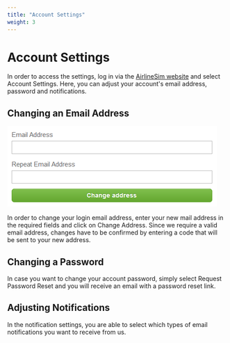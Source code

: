 ```yaml
---
title: "Account Settings"
weight: 3
---
```


# Account Settings

In order to access the settings, log in via the [AirlineSim website](https://www.airlinesim.aero/en/) and select Account Settings. Here, you can adjust your account's email address, password and notifications.

## Changing an Email Address

![Updating Your Email](account_settings_01.png "Updating Your Email")

In order to change your login email address, enter your new mail address in the required fields and click on Change Address. Since we require a valid email address, changes have to be confirmed by entering a code that will be sent to your new address.

## Changing a Password

In case you want to change your account password, simply select Request Password Reset and you will receive an email with a password reset link.

## Adjusting Notifications

In the notification settings, you are able to select which types of email notifications you want to receive from us.
